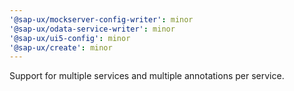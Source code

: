 ```yaml
---
'@sap-ux/mockserver-config-writer': minor
'@sap-ux/odata-service-writer': minor
'@sap-ux/ui5-config': minor
'@sap-ux/create': minor
---
```


Support for multiple services and multiple annotations per service.
